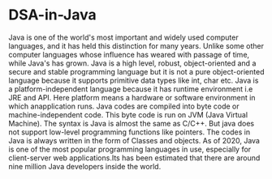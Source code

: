 # DSA-in-Java

Java is one of the world's most important and widely used computer
languages, and it has held this distinction for many years. Unlike some
other computer languages whose influence has weared with passage
of time, while Java's has grown.
Java is a high level, robust, object-oriented and a secure and stable
programming language but it is not a pure object-oriented language
because it supports primitive data types like int, char etc.
Java is a platform-independent language because it has runtime
environment i.e JRE and API. Here platform means a hardware or
software environment in which anapplication runs.
Java codes are compiled into byte code or machine-independent
code. This byte code is run on JVM (Java Virtual Machine).
The syntax is Java is almost the same as C/C++. But java does not
support low-level programming functions like pointers. The codes in
Java is always written in the form of Classes and objects.
As of 2020, Java is one of the most popular programming languages in
use, especially for client-server web applications.Its has been
estimated that there are around nine million Java developers inside
the world.
